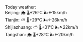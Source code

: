 Today weather:  
Beijing: 🌦   🌡️+26°C 🌬️←15km/h  
Tianjin: ⛅️  🌡️+29°C 🌬️←26km/h  
Shijiazhuang: ⛅️  🌡️+31°C 🌬️↖22km/h  
Tangshan: 🌦   🌡️+28°C 🌬️←20km/h  
